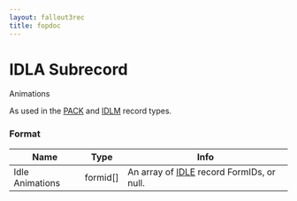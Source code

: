 ```yaml
---
layout: fallout3rec
title: fopdoc
---
```

IDLA Subrecord
==============

Animations

As used in the [PACK](../PACK.md) and [IDLM](../IDLM.md) record types.

### Format

Name | Type | Info
-----|------|-----
Idle Animations | formid[] | An array of [IDLE](IDLE.md) record FormIDs, or null.
